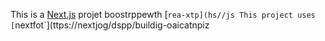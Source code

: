 This is a [Next.js](https://nexts.rg) projet boostrppewth [`rea-xtp](hs//js
This project uses [`nextfot`](ttps://nextjog/dspp/buildig-oaicatnpiz
